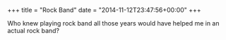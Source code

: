+++
title = "Rock Band"
date = "2014-11-12T23:47:56+00:00"
+++

Who knew playing rock band all those years would have helped me in an actual rock band?
			